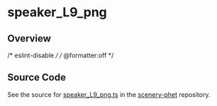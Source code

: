 # speaker_L9_png

## Overview

/* eslint-disable */
/* @formatter:off */



## Source Code

See the source for [speaker_L9_png.ts](https://github.com/phetsims/scenery-phet/blob/main/images/speaker/speaker_L9_png.ts) in the [scenery-phet](https://github.com/phetsims/scenery-phet) repository.
